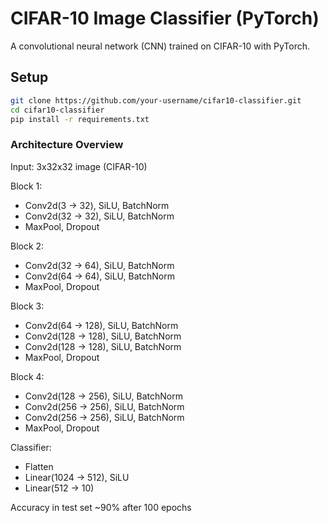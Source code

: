 # CIFAR-10 Image Classifier (PyTorch)

A convolutional neural network (CNN) trained on CIFAR-10 with PyTorch.

## Setup

```bash
git clone https://github.com/your-username/cifar10-classifier.git
cd cifar10-classifier
pip install -r requirements.txt
```
### Architecture Overview

Input: 3x32x32 image (CIFAR-10)

Block 1:
- Conv2d(3 → 32), SiLU, BatchNorm
- Conv2d(32 → 32), SiLU, BatchNorm
- MaxPool, Dropout

Block 2:
- Conv2d(32 → 64), SiLU, BatchNorm
- Conv2d(64 → 64), SiLU, BatchNorm
- MaxPool, Dropout

Block 3:
- Conv2d(64 → 128), SiLU, BatchNorm
- Conv2d(128 → 128), SiLU, BatchNorm
- Conv2d(128 → 128), SiLU, BatchNorm
- MaxPool, Dropout

Block 4:
- Conv2d(128 → 256), SiLU, BatchNorm
- Conv2d(256 → 256), SiLU, BatchNorm
- Conv2d(256 → 256), SiLU, BatchNorm
- MaxPool, Dropout

Classifier:
- Flatten
- Linear(1024 → 512), SiLU
- Linear(512 → 10)


Accuracy in test set ~90% after 100 epochs